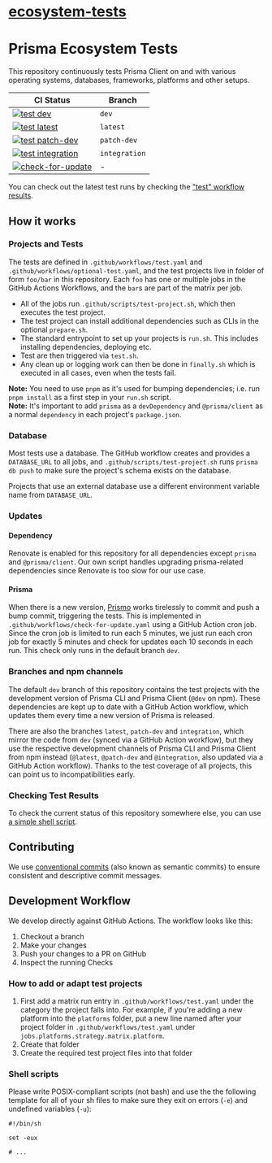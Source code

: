 # [ecosystem-tests](https://github.com/prisma/ecosystem-tests)

# Prisma Ecosystem Tests

This repository continuously tests Prisma Client on and with various operating systems, databases, frameworks, platforms and other setups.

| CI Status                                                                                                                                                                                      | Branch        |
| ---------------------------------------------------------------------------------------------------------------------------------------------------------------------------------------------- | ------------- |
| [![test dev](https://github.com/prisma/ecosystem-tests/workflows/test/badge.svg?branch=dev)](https://github.com/prisma/ecosystem-tests/actions?query=workflow%3Atest+branch%3Adev) | `dev` |
| [![test latest](https://github.com/prisma/ecosystem-tests/workflows/test/badge.svg?branch=latest)](https://github.com/prisma/ecosystem-tests/actions?query=workflow%3Atest+branch%3Alatest)                | `latest`      |
| [![test patch-dev](https://github.com/prisma/ecosystem-tests/workflows/test/badge.svg?branch=patch-dev)](https://github.com/prisma/ecosystem-tests/actions?query=workflow%3Atest+branch%3Apatch-dev)       | `patch-dev`   |
| [![test integration](https://github.com/prisma/ecosystem-tests/workflows/test/badge.svg?branch=integration)](https://github.com/prisma/ecosystem-tests/actions?query=workflow%3Atest+branch%3Aintegration) | `integration` |
| [![check-for-update](https://github.com/prisma/ecosystem-tests/workflows/check-for-update/badge.svg)](https://github.com/prisma/ecosystem-tests/actions?query=workflow%3Acheck-for-update)                 | -             |


You can check out the latest test runs by checking the ["test" workflow results](https://github.com/prisma/ecosystem-tests/actions?query=workflow%3Atest).

## How it works

### Projects and Tests

The tests are defined in `.github/workflows/test.yaml` and `.github/workflows/optional-test.yaml`, and the test projects live in folder of form `foo/bar` in this repository. Each `foo` has one or multiple jobs in the GitHub Actions Workflows, and the `bar`s are part of the matrix per job.

- All of the jobs run `.github/scripts/test-project.sh`, which then executes the test project.
- The test project can install additional dependencies such as CLIs in the optional `prepare.sh`. 
- The standard entrypoint to set up your projects is `run.sh`. This includes installing dependencies, deploying etc.
- Test are then triggered via `test.sh`.
- Any clean up or logging work can then be done in `finally.sh` which is executed in all cases, even when the tests fail.

**Note:** You need to use `pnpm` as it's used for bumping dependencies; i.e. run `pnpm install` as a first step in your `run.sh` script.   
**Note:** It's important to add `prisma` as a `devDependency` and `@prisma/client` as a normal `dependency` in each project's `package.json`.

### Database 

Most tests use a database. The GitHub workflow creates and provides a `DATABASE_URL` to all jobs, and `.github/scripts/test-project.sh` runs `prisma db push` to make sure the project's schema exists on the database.

Projects that use an external database use a different environment variable name from `DATABASE_URL`.

### Updates

#### Dependency

Renovate is enabled for this repository for all dependencies except `prisma` and `@prisma/client`. Our own script handles upgrading prisma-related dependencies since Renovate is too slow for our use case.

#### Prisma

When there is a new version, [Prismo](https://github.com/prisma-bot) works tirelessly to commit and push a bump commit, triggering the tests. This is implemented in `.github/workflows/check-for-update.yaml` using a GitHub Action cron job. Since the cron job is limited to run each 5 minutes, we just run each cron job for exactly 5 minutes and check for updates each 10 seconds in each run. This check only runs in the default branch `dev`.

### Branches and npm channels

The default `dev` branch of this repository contains the test projects with the development version of Prisma CLI and Prisma Client (`@dev` on npm). These dependencies are kept up to date with a GitHub Action workflow, which updates them every time a new version of Prisma is released.

There are also the branches `latest`, `patch-dev` and `integration`, which mirror the code from `dev` (synced via a GitHub Action workflow), but they use the respective development channels of Prisma CLI and Prisma Client from npm instead (`@latest`, `@patch-dev` and `@integration`, also updated via a GitHub Action workflow). Thanks to the test coverage of all projects, this can point us to incompatibilities early.

### Checking Test Results

To check the current status of this repository somewhere else, you can use [a simple shell script](https://gist.github.com/steebchen/80fb6e3a60aec0f095090618f90473ec).

## Contributing

We use [conventional commits](https://www.conventionalcommits.org) (also known as semantic commits) to ensure consistent and descriptive commit messages.

## Development Workflow

We develop directly against GitHub Actions. The workflow looks like this:

1. Checkout a branch
2. Make your changes
3. Push your changes to a PR on GitHub
4. Inspect the running Checks

### How to add or adapt test projects

1. First add a matrix run entry in `.github/workflows/test.yaml` under the category the project falls into. For example, if you're adding a new platform into the `platforms` folder, put a new line named after your project folder in `.github/workflows/test.yaml` under `jobs.platforms.strategy.matrix.platform`.
2. Create that folder
3. Create the required test project files into that folder

### Shell scripts

Please write POSIX-compliant scripts (not bash) and use the the following template for all of your sh files to make sure they exit on errors (`-e`) and undefined variables (`-u`):

```shell script
#!/bin/sh

set -eux

# ...
```

